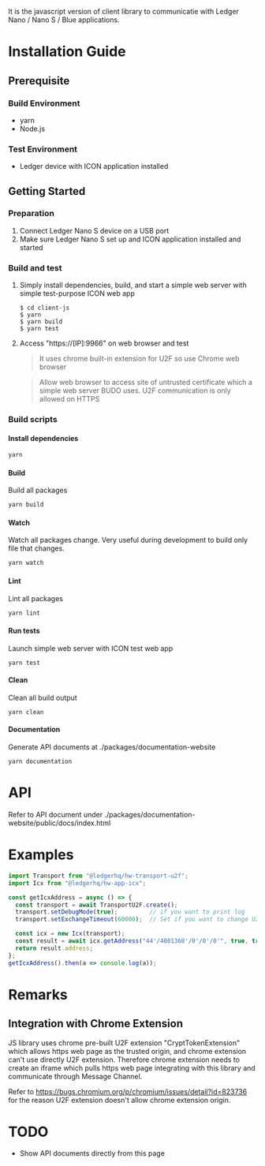 It is the javascript version of client library to communicatie with Ledger Nano /
Nano S / Blue applications.

# Installation Guide

## Prerequisite

### Build Environment
* yarn
* Node.js

### Test Environment
* Ledger device with ICON application installed

## Getting Started

### Preparation
1. Connect Ledger Nano S device on a USB port
1. Make sure Ledger Nano S set up and ICON application installed and started

### Build and test
1. Simply install dependencies, build, and start a simple web server with simple
test-purpose ICON web app
    ```
    $ cd client-js
    $ yarn
    $ yarn build
    $ yarn test
    ```

1. Access "https://[IP]:9966" on web browser and test

    > It uses chrome built-in extension for U2F so use Chrome web browser

    > Allow web browser to access site of untrusted certificate 
which a simple web server BUDO uses. U2F communication is only allowed on HTTPS

### Build scripts

#### Install dependencies
```bash
yarn
```

#### Build
Build all packages
```bash
yarn build
```

#### Watch
Watch all packages change. Very useful during development to build only file that changes.
```bash
yarn watch
```

#### Lint
Lint all packages
```bash
yarn lint
```

#### Run tests
Launch simple web server with ICON test web app
```
yarn test
```

#### Clean 
Clean all build output
```
yarn clean
```

#### Documentation 
Generate API documents at ./packages/documentation-website
```
yarn documentation
```

# API 
Refer to API document under ./packages/documentation-website/public/docs/index.html

# Examples
```js
import Transport from "@ledgerhq/hw-transport-u2f";
import Icx from "@ledgerhq/hw-app-icx";

const getIcxAddress = async () => {
  const transport = await TransportU2F.create();
  transport.setDebugMode(true);         // if you want to print log
  transport.setExchangeTimeout(60000);  // Set if you want to change U2F timeout. default: 30 sec

  const icx = new Icx(transport);
  const result = await icx.getAddress("44'/4801368'/0'/0'/0'", true, true);
  return result.address;
};
getIcxAddress().then(a => console.log(a));
```

# Remarks

## Integration with Chrome Extension
JS library uses chrome pre-built U2F extension "CryptTokenExtension" which allows
https web page as the trusted origin, and chrome extension can't use
directly U2F extension. Therefore chrome extension needs to create an iframe 
which pulls https web page integrating with this library and communicate
through Message Channel. 

Refer to https://bugs.chromium.org/p/chromium/issues/detail?id=823736
for the reason U2F extension doesn't allow chrome extension origin.

# TODO

* Show API documents directly from this page
